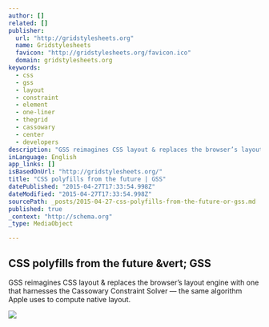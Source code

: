 ```yaml
---
author: []
related: []
publisher:
  url: "http://gridstylesheets.org"
  name: Gridstylesheets
  favicon: "http://gridstylesheets.org/favicon.ico"
  domain: gridstylesheets.org
keywords:
  - css
  - gss
  - layout
  - constraint
  - element
  - one-liner
  - thegrid
  - cassowary
  - center
  - developers
description: "GSS reimagines CSS layout & replaces the browser’s layout engine with one that harnesses the Cassowary Constraint Solver — the same algorithm Apple uses to compute native layout."
inLanguage: English
app_links: []
isBasedOnUrl: "http://gridstylesheets.org/"
title: "CSS polyfills from the future | GSS"
datePublished: "2015-04-27T17:33:54.998Z"
dateModified: "2015-04-27T17:33:54.998Z"
sourcePath: _posts/2015-04-27-css-polyfills-from-the-future-or-gss.md
published: true
_context: "http://schema.org"
_type: MediaObject

---
```

<article style=""><h1>CSS polyfills from the future &amp;vert; GSS</h1><p>GSS reimagines CSS layout & replaces the browser’s layout engine with one that harnesses the Cassowary Constraint Solver — the same algorithm Apple uses to compute native layout.</p><img src="http://gridstylesheets.org/assets/images/oreilly-fluent-cover-purple.jpg" /></article>
